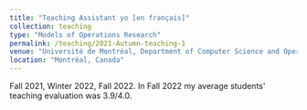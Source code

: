 ```yaml
---
title: "Teaching Assistant yo [en français]"
collection: teaching
type: "Models of Operations Research"
permalink: /teaching/2021-Autumn-teaching-1
venue: "Université de Montréal, Department of Computer Science and Operations Research"
location: "Montréal, Canada"
---
```


Fall 2021, Winter 2022, Fall 2022. 
In Fall 2022 my average students' teaching evaluation was 3.9/4.0.
